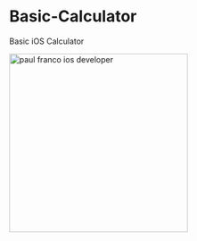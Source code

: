 # Basic-Calculator
Basic iOS Calculator

<img width="320" alt="paul franco ios developer" src="https://user-images.githubusercontent.com/29502126/89965078-b996cd00-dc00-11ea-8acc-c8dd27e50b02.png">

